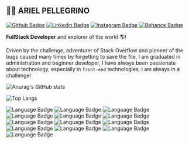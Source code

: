 ##  👨‍💻 ARIEL PELLEGRINO 



[![Github Badge](https://img.shields.io/badge/-Github-000?style=plastic-square&logo=Github&logoColor=green&link=https://github.com/arielpellegrino)](https://github.com/arielpellegrino)   [![Linkedin Badge](https://img.shields.io/badge/-LinkedIn-386f96?style=plastic-square&logo=Linkedin&logoColor=white&link=https://www.linkedin.com/in/aripellegrino/)](https://www.linkedin.com/in/aripellegrino/)   [![Instagram Badge](https://img.shields.io/badge/-Instagram-79064c?style=plastic-square&logo=Instagram&logoColor=white&link=https://www.instagram.com/ar1elpellegrino)](https://www.instagram.com/ar1elpellegrino) [![Behance Badge](https://img.shields.io/badge/-Behance-08064c?style=plastic-square&logo=Behance&logoColor=white&link=https://www.linkedin.com/in/aripellegrino/)](https://www.behance.net/aripellegrino/)




**FullStack Developer** and explorer of the world 🌎!


Driven by the challenge, adventurer of Stack Overflow and pioneer of the bugs caused many times by forgetting to save the file, I am graduated in administration and beginner developer, I have always been passionate about technology, especially in `front-end` technologies, I am always in a challenge!



![Anurag's GitHub stats](https://github-readme-stats.vercel.app/api?username=arielpellegrino&hide=stars,prs&show_icons=true&layout=compact&theme=graywhite&layout=compact)


![Top Langs](https://github-readme-stats.vercel.app/api/top-langs/?username=arielpellegrino&&theme=graywhite&layout=compact)




![Language Badge](https://img.shields.io/badge/-Html-**ff0000**?style=plastic-square&logo=Code&logoColor=&link=#) ![Language Badge](https://img.shields.io/badge/-Css-258ee9?style=plastic-square&logo=Code&logoColor=&link=#) ![Language Badge](https://img.shields.io/badge/-Sass-c68ee9?style=plastic-square&logo=Code&logoColor=&link=#) ![Language Badge](https://img.shields.io/badge/-Less-1c228c?style=plastic-square&logo=Code&logoColor=&link=#) ![Language Badge](https://img.shields.io/badge/-Bootstrap-763699?style=plastic-square&logo=Code&logoColor=&link=#) ![Language Badge](https://img.shields.io/badge/-Twillind-14a3ff?style=plastic-square&logo=Code&logoColor=&link=#) ![Language Badge](https://img.shields.io/badge/-Javascript-fbcb58?style=plastic-square&logo=Code&logoColor=&link=#) ![Language Badge](https://img.shields.io/badge/-Jquery-258ee9?style=plastic-square&logo=Code&logoColor=&link=#) ![Language Badge](https://img.shields.io/badge/-React-258ee9?style=plastic-square&logo=Code&logoColor=&link=#) ![Language Badge](https://img.shields.io/badge/-Redux-763699?style=plastic-square&logo=Code&logoColor=&link=#) ![Language Badge](https://img.shields.io/badge/-Node-4b9426?style=plastic-square&logo=Code&logoColor=&link=#) ![Language Badge](https://img.shields.io/badge/-Next-272720?style=plastic-square&logo=Code&logoColor=&link=#) ![Language Badge](https://img.shields.io/badge/-Mongo-64f94a?style=plastic-square&logo=Code&logoColor=&link=#)














